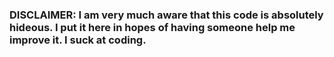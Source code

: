 ### DISCLAIMER: I am very much aware that this code is absolutely hideous. I put it here in hopes of having someone help me improve it. I suck at coding.
